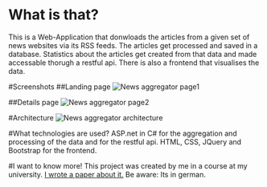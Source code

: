# What is that?
This is a Web-Application that donwloads the articles from a given set of news websites via its RSS feeds. The articles get processed and saved in a database. Statistics about the articles get created from that data and made accessable thorugh a restful api. There is also a frontend that visualises the data.

#Screenshots
##Landing page
![News aggregator page1](https://raw.githubusercontent.com/MoritzGoeckel/NewsAggregator/master/newsPage1.PNG)

##Details page
![News aggregator page2](https://raw.githubusercontent.com/MoritzGoeckel/NewsAggregator/master/newsPage2.PNG)

#Architecture
![News aggregator architecture](https://raw.githubusercontent.com/MoritzGoeckel/NewsAggregator/master/newsArchitecture.PNG)

#What technologies are used?
ASP.net in C# for the aggregation and processing of the data and for the restful api.
HTML, CSS, JQuery and Bootstrap for the frontend.

#I want to know more!
This project was created by me in a course at my university. [I wrote a paper about it.](https://github.com/MoritzGoeckel/NewsAggregator/blob/master/Paper_MongoDB.pdf) Be aware: Its in german.
